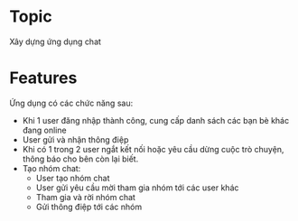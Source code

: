 # Topic
Xây dựng ứng dụng chat

# Features
Ứng dụng có các chức năng sau:
- Khi 1  user đăng nhập thành công, cung cấp danh sách các bạn bè khác đang online
- User gửi và nhận thông điệp
- Khi có 1 trong 2 user ngắt kết nối hoặc yêu cầu dừng cuộc trò chuyện, thông báo cho bên còn lại biết.
- Tạo nhóm chat:
	- User tạo nhóm chat
	- User gửi yêu cầu mời tham gia nhóm tới các user khác
	- Tham gia và rời nhóm chat
	- Gửi thông điệp tới các nhóm